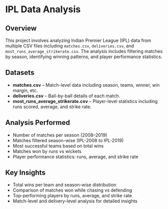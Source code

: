 # IPL Data Analysis

## Overview
This project involves analyzing Indian Premier League (IPL) data from multiple CSV files including `matches.csv`, `deliveries.csv`, and `most_runs_average_strikerate.csv`. The analysis includes filtering matches by season, identifying winning patterns, and player performance statistics.

## Datasets
- **matches.csv** – Match-level data including season, teams, winner, win margin, etc.
- **deliveries.csv** – Ball-by-ball details of each match.
- **most_runs_average_strikerate.csv** – Player-level statistics including runs scored, average, and strike rate.

## Analysis Performed
- Number of matches per season (2008–2019)
- Matches filtered season-wise (IPL-2008 to IPL-2019)
- Most successful teams based on total wins
- Matches won by runs vs wickets
- Player performance statistics: runs, average, and strike rate

## Key Insights
- Total wins per team and season-wise distribution
- Comparison of matches won while chasing vs defending
- Top-performing players by runs, average, and strike rate
- Match-level and delivery-level analysis for detailed insights

